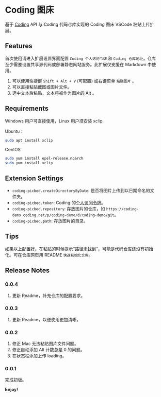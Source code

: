 # Coding 图床

基于 [Coding](https://coding.net/) API 与 Coding 代码仓库实现的 Coding 图床 VSCode 粘贴上传扩展。

## Features

首次使用请进入扩展设置界面配置 `Coding 个人访问令牌` 和 `Coding 仓库地址`，仓库至少需要设置共享源代码或部署静态网站服务。此扩展仅支援在 Markdown 中使用。

1. 可以使用快捷键 `Shift + Alt + V` (可配置) 或右键菜单 `粘贴图片` 。
2. 可以直接粘贴截图或图片文件。
3. 选中文本后粘贴，文本将被作为图片的 Alt 。

## Requirements

Windows 用户可直接使用，Linux 用户须安装 xclip.

Ubuntu：
```bash
sudo apt install xclip
```

CentOS
```bash
sudo yum install epel-release.noarch
sudo yum install xclip
```

## Extension Settings

* `coding-picbed.createDirectoryByDate`: 是否将图片上传到以日期命名的文件夹。
* `coding-picbed.token`: Coding 的[个人访问令牌](https://help.coding.net/docs/member/tokens.html)。
* `coding-picbed.repository`: 存放图片的仓库，如 `https://coding-demo.coding.net/p/coding-demo/d/coding-demo/git`。
* `coding-picbed.path`: 存放图片的目录。

## Tips

如果以上配置好，在粘贴的时候提示“路径未找到”，可能是代码仓库还没有初始化。可在仓库网页用 README `快速初始化仓库`。

## Release Notes

### 0.0.4

1. 更新 Readme，补充仓库的配置要求。

### 0.0.3

1. 更新 Readme，以便使用更加清晰。

### 0.0.2

1. 修正 Mac 无法粘贴图片文件问题。
2. 修正自动添加 Alt 计数总是 0 的问题。
3. 在状态栏添加上传 loading。

### 0.0.1

完成初版。

**Enjoy!**
